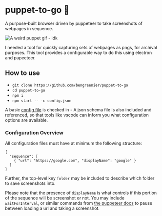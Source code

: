 # puppet-to-go 🚗

A purpose-built browser driven by puppeteer to take screenshots of webpages in sequence.

![A weird puppet gif - idk](https://media1.giphy.com/media/l46CjoMYO5n2hQnWE/giphy.gif)

I needed a tool for quickly capturing sets of webpages as pngs, for archival purposes. This tool provides a configurable way to do this using electron and pupeeteer.

## How to use

+ `git clone https://github.com/bengreenier/puppet-to-go`
+ `cd puppet-to-go`
+ `npm i`
+ `npm start -- -c config.json`

A basic [config file](./config.json) is checked in - A json schema file is also included and referenced, so that tools like vscode can inform you what configuration options are available.

### Configuration Overview

All configuration files must have at minimum the following structure:

```
{
  "sequence": [
    { "url": "https://google.com", "displayName": "google" }
  ]
}
```

Further, the top-level key `folder` may be included to describe which folder to save screenshots into.

Please note that the presence of `displayName` is what controls if this portion of the sequence will be screenshot or not. You may include `waitForInterval`, or similar commands from [the puppeteer docs](https://github.com/puppeteer/puppeteer/blob/v7.0.1/docs/api.md#pagewaitfornavigationoptions) to pause between loading a url and taking a screenshot.

